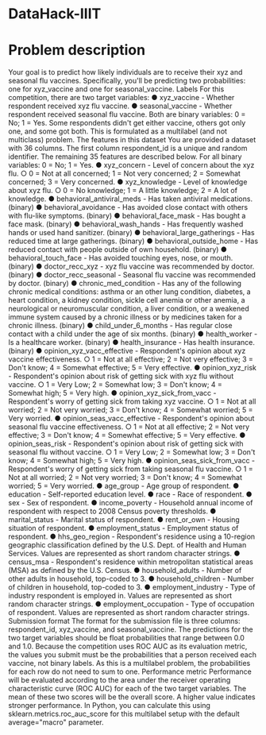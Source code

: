 # DataHack-IIIT


# Problem description
Your goal is to predict how likely individuals are to receive their xyz and seasonal flu
vaccines. Specifically, you'll be predicting two probabilities: one for xyz_vaccine and
one for seasonal_vaccine.
Labels
For this competition, there are two target variables:
● xyz_vaccine - Whether respondent received xyz flu vaccine.
● seasonal_vaccine - Whether respondent received seasonal flu vaccine.
Both are binary variables: 0 = No; 1 = Yes. Some respondents didn't get either
vaccine, others got only one, and some got both. This is formulated as a multilabel
(and not multiclass) problem.
The features in this dataset
You are provided a dataset with 36 columns. The first column respondent_id is a
unique and random identifier. The remaining 35 features are described below.
For all binary variables: 0 = No; 1 = Yes.
● xyz_concern - Level of concern about the xyz flu.
○ 0 = Not at all concerned; 1 = Not very concerned; 2 = Somewhat
concerned; 3 = Very concerned.
● xyz_knowledge - Level of knowledge about xyz flu.
○ 0 = No knowledge; 1 = A little knowledge; 2 = A lot of knowledge.
● behavioral_antiviral_meds - Has taken antiviral medications. (binary)
● behavioral_avoidance - Has avoided close contact with others with flu-like
symptoms. (binary)
● behavioral_face_mask - Has bought a face mask. (binary)
● behavioral_wash_hands - Has frequently washed hands or used hand
sanitizer. (binary)
● behavioral_large_gatherings - Has reduced time at large gatherings.
(binary)
● behavioral_outside_home - Has reduced contact with people outside of own
household. (binary)
● behavioral_touch_face - Has avoided touching eyes, nose, or mouth.
(binary)
● doctor_recc_xyz - xyz flu vaccine was recommended by doctor. (binary)
● doctor_recc_seasonal - Seasonal flu vaccine was recommended by doctor.
(binary)
● chronic_med_condition - Has any of the following chronic medical
conditions: asthma or an other lung condition, diabetes, a heart condition, a
kidney condition, sickle cell anemia or other anemia, a neurological or
neuromuscular condition, a liver condition, or a weakened immune system
caused by a chronic illness or by medicines taken for a chronic illness.
(binary)
● child_under_6_months - Has regular close contact with a child under the age
of six months. (binary)
● health_worker - Is a healthcare worker. (binary)
● health_insurance - Has health insurance. (binary)
● opinion_xyz_vacc_effective - Respondent's opinion about xyz vaccine
effectiveness.
○ 1 = Not at all effective; 2 = Not very effective; 3 = Don't know; 4 =
Somewhat effective; 5 = Very effective.
● opinion_xyz_risk - Respondent's opinion about risk of getting sick with xyz
flu without vaccine.
○ 1 = Very Low; 2 = Somewhat low; 3 = Don't know; 4 = Somewhat high;
5 = Very high.
● opinion_xyz_sick_from_vacc - Respondent's worry of getting sick from
taking xyz vaccine.
○ 1 = Not at all worried; 2 = Not very worried; 3 = Don't know; 4 =
Somewhat worried; 5 = Very worried.
● opinion_seas_vacc_effective - Respondent's opinion about seasonal flu
vaccine effectiveness.
○ 1 = Not at all effective; 2 = Not very effective; 3 = Don't know; 4 =
Somewhat effective; 5 = Very effective.
● opinion_seas_risk - Respondent's opinion about risk of getting sick with
seasonal flu without vaccine.
○ 1 = Very Low; 2 = Somewhat low; 3 = Don't know; 4 = Somewhat high;
5 = Very high.
● opinion_seas_sick_from_vacc - Respondent's worry of getting sick from
taking seasonal flu vaccine.
○ 1 = Not at all worried; 2 = Not very worried; 3 = Don't know; 4 =
Somewhat worried; 5 = Very worried.
● age_group - Age group of respondent.
● education - Self-reported education level.
● race - Race of respondent.
● sex - Sex of respondent.
● income_poverty - Household annual income of respondent with respect to
2008 Census poverty thresholds.
● marital_status - Marital status of respondent.
● rent_or_own - Housing situation of respondent.
● employment_status - Employment status of respondent.
● hhs_geo_region - Respondent's residence using a 10-region geographic
classification defined by the U.S. Dept. of Health and Human Services. Values
are represented as short random character strings.
● census_msa - Respondent's residence within metropolitan statistical areas
(MSA) as defined by the U.S. Census.
● household_adults - Number of other adults in household, top-coded to 3.
● household_children - Number of children in household, top-coded to 3.
● employment_industry - Type of industry respondent is employed in. Values
are represented as short random character strings.
● employment_occupation - Type of occupation of respondent. Values are
represented as short random character strings.
Submission format
The format for the submission file is three columns: respondent_id, xyz_vaccine,
and seasonal_vaccine. The predictions for the two target variables should be float
probabilities that range between 0.0 and 1.0. Because the competition uses ROC
AUC as its evaluation metric, the values you submit must be the probabilities that a
person received each vaccine, not binary labels. As this is a multilabel problem, the
probabilities for each row do not need to sum to one.
Performance metric
Performance will be evaluated according to the area under the receiver operating
characteristic curve (ROC AUC) for each of the two target variables. The mean of
these two scores will be the overall score. A higher value indicates stronger
performance.
In Python, you can calculate this using sklearn.metrics.roc_auc_score for this
multilabel setup with the default average="macro" parameter.
